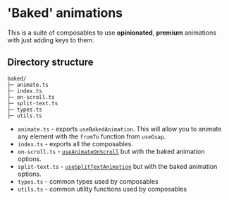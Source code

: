 # 'Baked' animations

This is a suite of composables to use **opinionated**, **premium** animations with just adding keys to them.

## Directory structure

```
baked/
├─ animate.ts
├─ index.ts
├─ on-scroll.ts
├─ split-text.ts
├─ types.ts
├─ utils.ts
```

- `animate.ts` - exports `useBakedAnimation`. This will allow you to animate any element with the `fromTo` function from `useGsap`.
- `index.ts` - exports all the composables.
- `on-scroll.ts` - [`useAnimateOnScroll`](../useAnimateOnScroll.ts) but with the baked animation options.
- `split-text.ts` - [`useSplitTextAnimation`](../useSplitTextAnimation.ts) but with the baked animation options.
- `types.ts` - common types used by composables
- `utils.ts` - common utility functions used by composables
